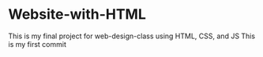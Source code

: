 # Website-with-HTML
This is my final project for web-design-class using HTML, CSS, and JS
This is my first commit

